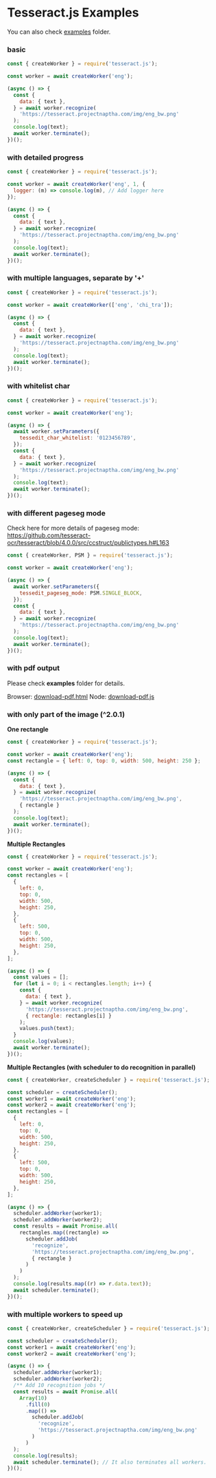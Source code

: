 # Tesseract.js Examples

You can also check [examples](../examples) folder.

### basic

```javascript
const { createWorker } = require('tesseract.js');

const worker = await createWorker('eng');

(async () => {
  const {
    data: { text },
  } = await worker.recognize(
    'https://tesseract.projectnaptha.com/img/eng_bw.png'
  );
  console.log(text);
  await worker.terminate();
})();
```

### with detailed progress

```javascript
const { createWorker } = require('tesseract.js');

const worker = await createWorker('eng', 1, {
  logger: (m) => console.log(m), // Add logger here
});

(async () => {
  const {
    data: { text },
  } = await worker.recognize(
    'https://tesseract.projectnaptha.com/img/eng_bw.png'
  );
  console.log(text);
  await worker.terminate();
})();
```

### with multiple languages, separate by '+'

```javascript
const { createWorker } = require('tesseract.js');

const worker = await createWorker(['eng', 'chi_tra']);

(async () => {
  const {
    data: { text },
  } = await worker.recognize(
    'https://tesseract.projectnaptha.com/img/eng_bw.png'
  );
  console.log(text);
  await worker.terminate();
})();
```

### with whitelist char

```javascript
const { createWorker } = require('tesseract.js');

const worker = await createWorker('eng');

(async () => {
  await worker.setParameters({
    tessedit_char_whitelist: '0123456789',
  });
  const {
    data: { text },
  } = await worker.recognize(
    'https://tesseract.projectnaptha.com/img/eng_bw.png'
  );
  console.log(text);
  await worker.terminate();
})();
```

### with different pageseg mode

Check here for more details of pageseg mode: https://github.com/tesseract-ocr/tesseract/blob/4.0.0/src/ccstruct/publictypes.h#L163

```javascript
const { createWorker, PSM } = require('tesseract.js');

const worker = await createWorker('eng');

(async () => {
  await worker.setParameters({
    tessedit_pageseg_mode: PSM.SINGLE_BLOCK,
  });
  const {
    data: { text },
  } = await worker.recognize(
    'https://tesseract.projectnaptha.com/img/eng_bw.png'
  );
  console.log(text);
  await worker.terminate();
})();
```

### with pdf output

Please check **examples** folder for details.

Browser: [download-pdf.html](../examples/browser/download-pdf.html)
Node: [download-pdf.js](../examples/node/download-pdf.js)

### with only part of the image (^2.0.1)

**One rectangle**

```javascript
const { createWorker } = require('tesseract.js');

const worker = await createWorker('eng');
const rectangle = { left: 0, top: 0, width: 500, height: 250 };

(async () => {
  const {
    data: { text },
  } = await worker.recognize(
    'https://tesseract.projectnaptha.com/img/eng_bw.png',
    { rectangle }
  );
  console.log(text);
  await worker.terminate();
})();
```

**Multiple Rectangles**

```javascript
const { createWorker } = require('tesseract.js');

const worker = await createWorker('eng');
const rectangles = [
  {
    left: 0,
    top: 0,
    width: 500,
    height: 250,
  },
  {
    left: 500,
    top: 0,
    width: 500,
    height: 250,
  },
];

(async () => {
  const values = [];
  for (let i = 0; i < rectangles.length; i++) {
    const {
      data: { text },
    } = await worker.recognize(
      'https://tesseract.projectnaptha.com/img/eng_bw.png',
      { rectangle: rectangles[i] }
    );
    values.push(text);
  }
  console.log(values);
  await worker.terminate();
})();
```

**Multiple Rectangles (with scheduler to do recognition in parallel)**

```javascript
const { createWorker, createScheduler } = require('tesseract.js');

const scheduler = createScheduler();
const worker1 = await createWorker('eng');
const worker2 = await createWorker('eng');
const rectangles = [
  {
    left: 0,
    top: 0,
    width: 500,
    height: 250,
  },
  {
    left: 500,
    top: 0,
    width: 500,
    height: 250,
  },
];

(async () => {
  scheduler.addWorker(worker1);
  scheduler.addWorker(worker2);
  const results = await Promise.all(
    rectangles.map((rectangle) =>
      scheduler.addJob(
        'recognize',
        'https://tesseract.projectnaptha.com/img/eng_bw.png',
        { rectangle }
      )
    )
  );
  console.log(results.map((r) => r.data.text));
  await scheduler.terminate();
})();
```

### with multiple workers to speed up

```javascript
const { createWorker, createScheduler } = require('tesseract.js');

const scheduler = createScheduler();
const worker1 = await createWorker('eng');
const worker2 = await createWorker('eng');

(async () => {
  scheduler.addWorker(worker1);
  scheduler.addWorker(worker2);
  /** Add 10 recognition jobs */
  const results = await Promise.all(
    Array(10)
      .fill(0)
      .map(() =>
        scheduler.addJob(
          'recognize',
          'https://tesseract.projectnaptha.com/img/eng_bw.png'
        )
      )
  );
  console.log(results);
  await scheduler.terminate(); // It also terminates all workers.
})();
```
